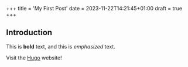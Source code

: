 +++
title = 'My First Post'
date = 2023-11-22T14:21:45+01:00
draft = true
+++
## Introduction

This is **bold** text, and this is *emphasized* text.

Visit the [Hugo](https://gohugo.io) website!